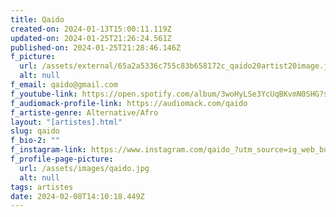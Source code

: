 ```yaml
---
title: Qaido
created-on: 2024-01-13T15:00:11.119Z
updated-on: 2024-01-25T21:26:24.561Z
published-on: 2024-01-25T21:28:46.146Z
f_picture:
  url: /assets/external/65a2a5336c755c83b658172c_qaido20artist20image.jpg
  alt: null
f_email: qaido@gmail.com
f_youtube-link: https://open.spotify.com/album/3woHyLSe3YcUqBKvmN0SHG?si=2W6lT-DYQUuMcaP6VToGCQ
f_audiomack-profile-link: https://audiomack.com/qaido
f_artiste-genre: Alternative/Afro
layout: "[artistes].html"
slug: qaido
f_bio-2: ""
f_instagram-link: https://www.instagram.com/qaido_?utm_source=ig_web_button_share_sheet&igsh=ZDNlZDc0MzIxNw==
f_profile-page-picture:
  url: /assets/images/qaido.jpg
  alt: null
tags: artistes
date: 2024-02-08T14:10:18.449Z
---
```

